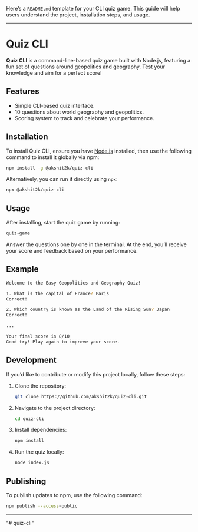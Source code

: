 Here’s a `README.md` template for your CLI quiz game. This guide will help users understand the project, installation steps, and usage.

---

# Quiz CLI

**Quiz CLI** is a command-line-based quiz game built with Node.js, featuring a fun set of questions around geopolitics and geography. Test your knowledge and aim for a perfect score!

## Features
- Simple CLI-based quiz interface.
- 10 questions about world geography and geopolitics.
- Scoring system to track and celebrate your performance.

## Installation

To install Quiz CLI, ensure you have [Node.js](https://nodejs.org/) installed, then use the following command to install it globally via npm:

```bash
npm install -g @akshit2k/quiz-cli
```

Alternatively, you can run it directly using `npx`:

```bash
npx @akshit2k/quiz-cli
```

## Usage

After installing, start the quiz game by running:

```bash
quiz-game
```

Answer the questions one by one in the terminal. At the end, you’ll receive your score and feedback based on your performance.

## Example

```bash
Welcome to the Easy Geopolitics and Geography Quiz!

1. What is the capital of France? Paris
Correct!

2. Which country is known as the Land of the Rising Sun? Japan
Correct!

...

Your final score is 8/10
Good try! Play again to improve your score.
```

## Development

If you’d like to contribute or modify this project locally, follow these steps:

1. Clone the repository:
   ```bash
   git clone https://github.com/akshit2k/quiz-cli.git
   ```

2. Navigate to the project directory:
   ```bash
   cd quiz-cli
   ```

3. Install dependencies:
   ```bash
   npm install
   ```

4. Run the quiz locally:
   ```bash
   node index.js
   ```

## Publishing

To publish updates to npm, use the following command:
```bash
npm publish --access=public
```

---
"# quiz-cli" 
